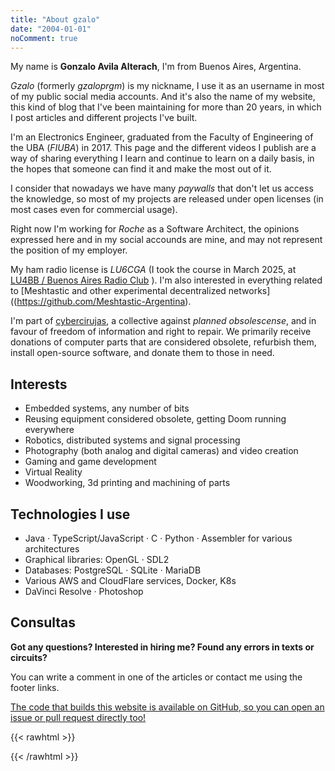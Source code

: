 ```yaml
---
title: "About gzalo"
date: "2004-01-01"
noComment: true
---
```


My name is __Gonzalo Avila Alterach__, I'm from Buenos Aires, Argentina. 

_Gzalo_ (formerly _gzaloprgm_) is my nickname, I use it as an username in most of my public social media accounts. And it's also the name of my website, this kind of blog that I've been maintaining for more than 20 years, in which I post articles and different projects I've built.

I'm an Electronics Engineer, graduated from the Faculty of Engineering of the UBA (_FIUBA_) in 2017. This page and the different videos I publish are a way of sharing everything I learn and continue to learn on a daily basis, in the hopes that someone can find it and make the most out of it.

I consider that nowadays we have many _paywalls_ that don't let us access the knowledge, so most of my projects are released under open licenses (in most cases even for commercial usage).

Right now I'm working for _Roche_ as a Software Architect, the opinions expressed here and in my social accounds are mine, and may not represent the position of my employer.

My ham radio license is _LU6CGA_ (I took the course in March 2025, at [LU4BB / Buenos Aires Radio Club](https://lu4bb.com/) ). I'm also interested in everything related to [Meshtastic and other experimental decentralized networks]((https://github.com/Meshtastic-Argentina).

I'm part of [cybercirujas](https://cybercirujas.rebelion.digital/), a collective against _planned obsolescense_, and in favour of freedom of information and right to repair. We primarily receive donations of computer parts that are considered obsolete, refurbish them, install open-source software, and donate them to those in need.

## Interests
 
- Embedded systems, any number of bits
- Reusing equipment considered obsolete, getting Doom running everywhere
- Robotics, distributed systems and signal processing
- Photography (both analog and digital cameras) and video creation
- Gaming and game development
- Virtual Reality
- Woodworking, 3d printing and machining of parts

## Technologies I use

- Java · TypeScript/JavaScript · C · Python · Assembler for various architectures
- Graphical libraries: OpenGL · SDL2
- Databases: PostgreSQL · SQLite · MariaDB
- Various AWS and CloudFlare services, Docker, K8s
- DaVinci Resolve · Photoshop

## Consultas

__Got any questions? Interested in hiring me? Found any errors in texts or circuits?__

You can write a comment in one of the articles or contact me using the footer links.

[The code that builds this website is available on GitHub, so you can open an issue or pull request directly too!](https://github.com/gzalo/gzalo.com)

{{< rawhtml >}}
<p style="display:none">Sometimes I also make music, but you can say it's quite jitty.</p>
{{< /rawhtml >}}
